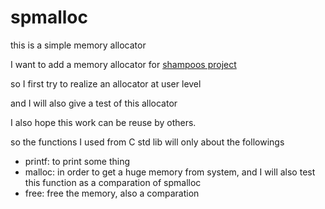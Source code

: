# spmalloc
this is a simple memory allocator

I want to add a memory allocator for [shampoos project](https://github.com/ZhiyuanSue/Shampoos)

so I first try to realize an allocator at user level

and I will also give a test of this allocator

I also hope this work can be reuse by others.

so the functions I used from C std lib will only about the followings

 - printf: to print some thing
 - malloc: in order to get a huge memory from system, and I will also test this function as a comparation of spmalloc
 - free: free the memory, also a comparation